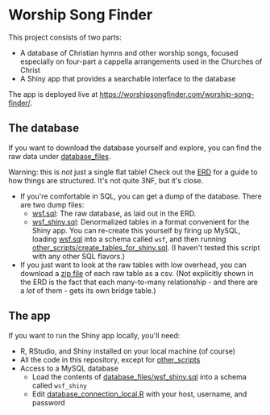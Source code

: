 # Worship Song Finder

This project consists of two parts:

* A database of Christian hymns and other worship songs, focused especially on four-part a cappella arrangements used in the Churches of Christ
* A Shiny app that provides a searchable interface to the database

The app is deployed live at <a href="https://worshipsongfinder.com/worship-song-finder/">https://worshipsongfinder.com/worship-song-finder/</a>.

## The database

If you want to download the database yourself and explore, you can find the raw data under [database_files](database_files).

Warning: this is _not_ just a single flat table!  Check out the [ERD](database_files/wsf_erd.pdf) for a guide to how things are structured.  It's not quite 3NF, but it's close.

* If you're comfortable in SQL, you can get a dump of the database.  There are two dump files:
  - [wsf.sql](database_files/wsf.sql): The raw database, as laid out in the ERD.
  - [wsf_shiny.sql](database_files/wsf_shiny.sql): Denormalized tables in a format convenient for the Shiny app.  You can re-create this yourself by firing up MySQL, loading [wsf.sql](database_files/wsf.sql) into a schema called `wsf`, and then running [other_scripts/create_tables_for_shiny.sql](other_scripts/create_tables_for_shiny.sql).  (I haven't tested this script with any other SQL flavors.)
* If you just want to look at the raw tables with low overhead, you can download a [zip file](database_files/csv_dumps.zip) of each raw table as a csv.  (Not explicitly shown in the ERD is the fact that each many-to-many relationship - and there are a _lot_ of them - gets its own bridge table.)

## The app

If you want to run the Shiny app locally, you'll need:

* R, RStudio, and Shiny installed on your local machine (of course)
* All the code in this repository, except for [other_scripts](other_scripts)
* Access to a MySQL database
  - Load the contents of [database_files/wsf_shiny.sql](database_files/wsf_shiny.sql) into a schema called `wsf_shiny`
  - Edit [database_connection_local.R](database_connection_local.R) with your host, username, and password